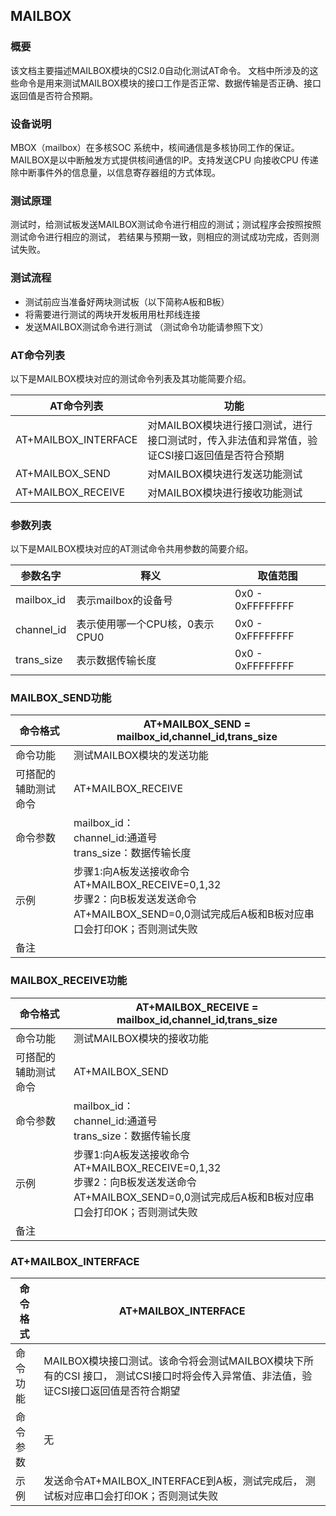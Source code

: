 ## MAILBOX

### 概要

该文档主要描述MAILBOX模块的CSI2.0自动化测试AT命令。 文档中所涉及的这些命令是用来测试MAILBOX模块的接口工作是否正常、数据传输是否正确、接口返回值是否符合预期。

### 设备说明
MBOX（mailbox）在多核SOC 系统中，核间通信是多核协同工作的保证。MAILBOX是以中断触发方式提供核间通信的IP。支持发送CPU 向接收CPU 传递除中断事件外的信息量，以信息寄存器组的方式体现。

### 测试原理

测试时，给测试板发送MAILBOX测试命令进行相应的测试；测试程序会按照按照测试命令进行相应的测试， 若结果与预期一致，则相应的测试成功完成，否则测试失败。



### 测试流程

- 测试前应当准备好两块测试板（以下简称A板和B板）
- 将需要进行测试的两块开发板用用杜邦线连接
- 发送MAILBOX测试命令进行测试 （测试命令功能请参照下文）



### AT命令列表 

以下是MAILBOX模块对应的测试命令列表及其功能简要介绍。

| AT命令列表   | 功能                  |
| ------------ | --------------------- |
| AT+MAILBOX_INTERFACE  | 对MAILBOX模块进行接口测试，进行接口测试时，传入非法值和异常值，验证CSI接口返回值是否符合预期 |
| AT+MAILBOX_SEND | 对MAILBOX模块进行发送功能测试                                                                 |
| AT+MAILBOX_RECEIVE | 对MAILBOX模块进行接收功能测试                                                              |


### 参数列表

以下是MAILBOX模块对应的AT测试命令共用参数的简要介绍。

| 参数名字   | 释义                          | 取值范围                                                     |
| ---------- | ----------------------------- | -----------------------------------------------------------|
| mailbox_id        | 表示mailbox的设备号               | 0x0 - 0xFFFFFFFF                                             |
| channel_id        | 表示使用哪一个CPU核，0表示CPU0     | 0x0 - 0xFFFFFFFF                                         |
| trans_size        | 表示数据传输长度                  | 0x0 - 0xFFFFFFFF                                         |


### MAILBOX_SEND功能
| 命令格式 | AT+MAILBOX_SEND = mailbox_id,channel_id,trans_size |
|--------- |-----------------------------------------------------------------------------------------------------------------------------------------------------------|
| 命令功能 | 测试MAILBOX模块的发送功能|
| 可搭配的辅助测试命令 | AT+MAILBOX_RECEIVE                                                           |
| 命令参数 | mailbox_id：<br/>channel_id:通道号<br/>trans_size：数据传输长度<br/> |
| 示例     | 步骤1:向A板发送接收命令<br/>  AT+MAILBOX_RECEIVE=0,1,32<br/>步骤2：向B板发送发送命令<br/> AT+MAILBOX_SEND=0,0测试完成后A板和B板对应串口会打印OK；否则测试失败 |
| 备注     |

### MAILBOX_RECEIVE功能
| 命令格式 | AT+MAILBOX_RECEIVE = mailbox_id,channel_id,trans_size |
|--------- |-----------------------------------------------------------------------------------------------------------------------------------------------------------|
| 命令功能 | 测试MAILBOX模块的接收功能|
| 可搭配的辅助测试命令 | AT+MAILBOX_SEND                                                           |
| 命令参数 | mailbox_id：<br/>channel_id:通道号<br/>trans_size：数据传输长度<br/> |
| 示例     | 步骤1:向A板发送接收命令<br/>  AT+MAILBOX_RECEIVE=0,1,32<br/>步骤2：向B板发送发送命令<br/> AT+MAILBOX_SEND=0,0测试完成后A板和B板对应串口会打印OK；否则测试失败 |
| 备注     |

### AT+MAILBOX_INTERFACE

| 命令格式 | AT+MAILBOX_INTERFACE                                          |
| -------- | ------------------------------------------------------------ |
| 命令功能 | MAILBOX模块接口测试。该命令将会测试MAILBOX模块下所有的CSI 接口， 测试CSI接口时将会传入异常值、非法值，验证CSI接口返回值是否符合期望 |
| 命令参数 | 无                                                                              |
| 示例     | 发送命令AT+MAILBOX_INTERFACE到A板，测试完成后， 测试板对应串口会打印OK；否则测试失败 |


